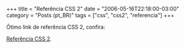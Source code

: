 +++
title = "Referência CSS 2"
date = "2006-05-16T22:18:00-03:00"
category = "Posts (pt_BR)"
tags = ["css", "css2", "referencia"]
+++

Ótimo link de referência CSS 2, confira:

[Referência CSS 2](http://www.culturedcode.com/css/reference.html).
